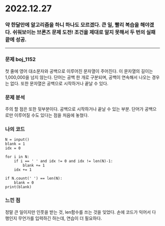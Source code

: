 # 2022.12.27

### 약 한달만에 알고리즘을 하니 하나도 모르겠다. 큰 일, 빨리 복습을 해야겠다. 쉬워보이는 브론즈 문제 도전! 조건을 제대로 알지 못해서 두 번의 실패 끝에 성공.

--- 

### 문제 boj_1152

첫 줄에 영어 대소문자와 공백으로 이루어진 문자열이 주어진다. 이 문자열의 길이는 1,000,000을 넘지 않는다. 단어는 공백 한 개로 구분되며, 공백이 연속해서 나오는 경우는 없다. 또한 문자열은 공백으로 시작하거나 끝날 수 있다.

### 문제 분석

주의 할 점은 또한 뒷부분이다. 공백으로 시작하거나 끝날 수 있는 부분. 단어가 공백으로만 이루어질 수도 있다는 점을 처음에 놓쳤다.

### 나의 코드

```
N = input()
blank = 1
idx = 0

for i in N:
    if i == ' ' and idx != 0 and idx != len(N)-1:
        blank += 1
    idx += 1

if N.count(' ') == len(N):
    blank = 0
print(blank)
```

### 느낀 점

정말 큰 일이지만 인풋을 받는 것, len함수를 쓰는 것을 잊었다. 손에 코드가 익어서 다행인지 무언가를 입력하긴 하는데, 연습이 더 필요하다.